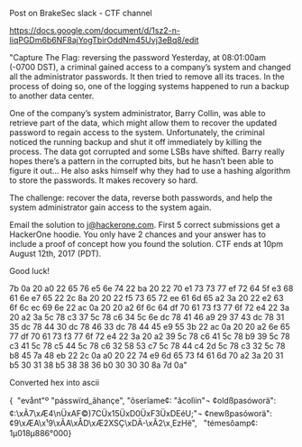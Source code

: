 Post on BrakeSec slack - CTF channel

https://docs.google.com/document/d/1sz2-n-IiqPGDm6b6NF8ajYogTbirOddNm45Uvj3eBq8/edit

"Capture The Flag: reversing the password
Yesterday, at 08:01:00am (-0700 DST), a criminal gained access to a company’s system and changed all the administrator passwords. It then tried to remove all its traces. In the process of doing so, one of the logging systems happened to run a backup to another data center.

One of the company’s system administrator, Barry Collin, was able to retrieve part of the data, which might allow them to recover the updated password to regain access to the system. Unfortunately, the criminal noticed the running backup and shut it off immediately by killing the process. The data got corrupted and some LSBs have shifted. Barry really hopes there’s a pattern in the corrupted bits, but he hasn’t been able to figure it out… He also asks himself why they had to use a hashing algorithm to store the passwords. It makes recovery so hard.

The challenge: recover the data, reverse both passwords, and help the system administrator gain access to the system again.

Email the solution to j@hackerone.com. First 5 correct submissions get a HackerOne hoodie. You only have 2 chances and your answer has to include a proof of concept how you found the solution. CTF ends at 10pm August 12th, 2017 (PDT).

Good luck!

7b 0a 20 a0 22 65 76 e5
6e 74 22 ba 20 22 70 e1
73 73 77 ef 72 64 5f e3
68 61 6e e7 65 22 2c 8a
20 20 22 f5 73 65 72 ee
61 6d 65 a2 3a 20 22 e2
63 6f 6c ec 69 6e 22 ac
0a 20 20 a2 6f 6c 64 df
70 61 73 f3 77 6f 72 e4
22 3a 20 a2 3a 5c 78 c3
37 5c 78 c6 34 5c 6e dc
78 41 46 a9 29 37 43 dc
78 31 35 dc 78 44 30 dc
78 46 33 dc 78 44 45 e9
55 3b 22 ac 0a 20 20 a2
6e 65 77 df 70 61 73 f3
77 6f 72 e4 22 3a 20 a2
39 5c 78 c6 41 5c 78 b9
39 5c 78 c3 41 5c 78 c5
44 5c 78 c6 32 58 53 c7
5c 78 44 c4 2d 5c 78 c3
32 5c 78 b8 45 7a 48 eb
22 2c 0a a0 20 22 74 e9
6d 65 73 f4 61 6d 70 a2
3a 20 31 b5 30 31 38 b5
38 38 36 b0 30 30 30 8a
7d 0a"


Converted hex into ascii

{
  "evånt"º "pásswïrd_ãhançe",  "õserîame¢: "âcolìin"¬
  ¢oldßpasóworä": ¢:\xÃ7\xÆ4\nÜxAF©)7CÜx15ÜxD0ÜxF3ÜxDEéU;"¬
  ¢newßpasóworä": ¢9\xÆA\x¹9\xÃA\xÅD\xÆ2XSÇ\xDÄ-\xÃ2\x¸EzHë",
  "témesôamp¢: 1µ018µ886°000}



